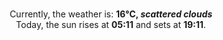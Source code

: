 <p  align="center"><br/>Currently, the weather is: <b> 16°C, <i>scattered clouds</i></b></br>Today, the sun rises at <b>05:11</b> and sets at <b>19:11</b>.</p>
